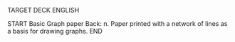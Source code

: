 TARGET DECK
ENGLISH

START
Basic
Graph paper
Back: n. Paper printed with a network of lines as a basis for drawing graphs.
END
